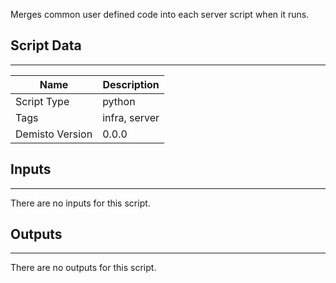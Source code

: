 Merges common user defined code into each server script when it runs.

## Script Data
---

| **Name** | **Description** |
| --- | --- |
| Script Type | python |
| Tags | infra, server |
| Demisto Version | 0.0.0 |

## Inputs
---
There are no inputs for this script.

## Outputs
---
There are no outputs for this script.
